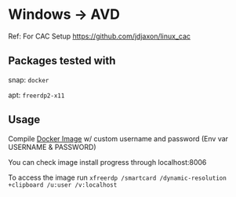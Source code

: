 # Windows -> AVD
Ref: For CAC Setup
https://github.com/jdjaxon/linux_cac
## Packages tested with
snap: ```docker```

apt: ```freerdp2-x11```

## Usage
Compile [Docker Image](https://github.com/dockur/windows) w/ custom username and password
(Env var USERNAME & PASSWORD)

You can check image install progress through localhost:8006

To access the image run
```xfreerdp /smartcard /dynamic-resolution +clipboard /u:user /v:localhost```
